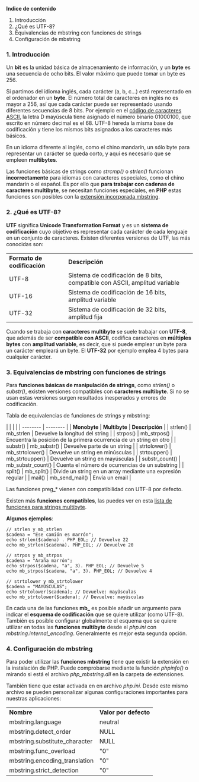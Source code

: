 **Indice de contenido**

1.  Introducción
2.  ¿Qué es UTF-8?
3.  Equivalencias de mbstring con funciones de strings
4.  Configuración de mbstring

### 1. Introducción

Un **bit** es la unidad básica de almacenamiento de información, y un **byte** es una secuencia de ocho bits. El valor máximo que puede tomar un byte es 256.

Si partimos del idioma inglés, cada carácter (a, b, c...) está representado en el ordenador en un **byte**. El número total de caracteres en inglés no es mayor a 256, así que cada carácter puede ser representado usando diferentes secuencias de 8 bits. Por ejemplo en el [código de caracteres ASCII](http://www.ascii-code.com/), la letra D mayúscula tiene asignado el número binario 01000100, que escrito en número decimal es el 68\. UTF-8 hereda la misma base de codificación y tiene los mismos bits asignados a los caracteres más básicos.

En un idioma diferente al inglés, como el chino mandarín, un sólo byte para representar un carácter se queda corto, y aquí es necesario que se empleen **multibytes**.

Las funciones básicas de strings como _strcmp()_ o _strlen()_ funcionan **incorrectamente** para idiomas con caracteres especiales, como el chino mandarín o el español. Es por ello que **para trabajar con cadenas de caracteres multibyte**, se necesitan funciones especiales, en **PHP** estas funciones son posibles con la [extensión incorporada mbstring](http://php.net/manual/en/book.mbstring.php).

### 2. ¿Qué es UTF-8?

**UTF** significa **Unicode Transformation Format** y es un **sistema de codificación** cuyo objetivo es representar cada carácter de cada lenguaje en un conjunto de caracteres. Existen diferentes versiones de UTF, las más conocidas son:

| | |
| -------- | -------- |
| **Formato de codificación** | **Descripción** |
| UTF-8 | Sistema de codificación de 8 bits, compatible con ASCII, amplitud variable |
| UTF-16 | Sistema de codificación de 16 bits, amplitud variable |
| UTF-32 | Sistema de codificación de 32 bits, amplitud fija |

Cuando se trabaja con **caracteres multibyte** se suele trabajar con **UTF-8**, que además de ser **compatible con ASCII**, codifica caracteres en **múltiples bytes** con **amplitud variable**, es decir, que si puede emplear un byte para un carácter empleará un byte. El **UTF-32** por ejemplo emplea 4 bytes para cualquier carácter.

### 3. Equivalencias de mbstring con funciones de strings

Para **funciones básicas de manipulación de strings**, como _strlen()_ o _substr()_, existen versiones compatibles con **caracteres multibyte**. Si no se usan estas versiones surgen resultados inesperados y errores de codificación.

Tabla de equivalencias de funciones de strings y mbstring:

| | | |
| -------- | -------- |
| **Monobyte** | **Multibyte** | **Descripción** |
| strlen() | mb_strlen | Devuelve la longitud del string |
| strpos() | mb_strpos() | Encuentra la posición de la primera ocurrencia de un string en otro |
| substr() | mb_substr() | Devuelve parte de un string |
| strtolower() | mb_strtolower() | Devuelve un string en minúsculas |
| strtoupper() | mb_strtoupper() | Devuelve un string en mayúsculas |
| substr_count() | mb_substr_count() | Cuenta el número de ocurrencias de un substring |
| split() | mb_split() | Divide un string en un array mediante una expresión regular |
| mail() | mb_send_mail() | Envía un email |

Las funciones preg_* vienen con compatibilidad con UTF-8 por defecto.

Existen más **funciones compatibles**, las puedes ver en esta [lista de funciones para strings multibyte](http://php.net/manual/es/ref.mbstring.php).

**Algunos ejemplos**:

```
// strlen y mb_strlen
$cadena = "Ese camión es marrón";
echo strlen($cadena) . PHP_EOL; // Devuelve 22
echo mb_strlen($cadena). PHP_EOL; // Devuelve 20

// strpos y mb_strpos
$cadena = "Araña marrón";
echo strpos($cadena, "a", 3). PHP_EOL; // Devuelve 5
echo mb_strpos($cadena, "a", 3). PHP_EOL; // Devuelve 4

// strtolower y mb_strtolower
$cadena = "MAYÚSCULAS";
echo strtolower($cadena); // Devuelve: mayÚsculas
echo mb_strtolower($cadena); // Devuelve: mayúsculas
```

En cada una de las funciones **mb_** es posible añadir un argumento para indicar el **esquema de codificación** que se quiere utilizar (como UTF-8). También es posible configurar globalmente el esquema que se quiere utilizar en todas las **funciones multibyte** desde el _php.ini_ con _mbstring.internal_encoding_. Generalmente es mejor esta segunda opción.

### 4. Configuración de mbstring

Para poder utilizar las **funciones mbstring** tiene que existir la extensión en la instalación de PHP. Puede comprobarse mediante la función _phpinfo()_ o mirando si está el archivo _php_mbstring.dll_ en la carpeta de extensiones.

También tiene que estar activada en en archivo _php.ini_. Desde este mismo archivo se pueden personalizar algunas configuraciones importantes para nuestras aplicaciones:

| | |
| -------- | -------- |
| **Nombre** | **Valor por defecto** | **Opciones de cambio*** | **Descripción** |
| mbstring.language | neutral | PHP_INI_ALL | Ajuste de lenguaje nacional predeterminado NLS usado en mbstring. |
| mbstring.detect_order | NULL | PHP_INI_ALL | Define el orden de detección de códigos de caracteres predeterminado. Se puede establecer y obtener con [mb_detect_order()](http://php.net/manual/es/function.mb-detect-order.php). |
| mbstring.substitute_character | NULL | PHP_INI_ALL | Define el carácter de sustitución para caracteres inválidos. |
| mbstring.func_overload | "0" | PHP_INI_SYSTEM | Sustituye el comportamiento de las funciones de strings monobyte por sus homólogas multibyte. |
| mbstring.encoding_translation | "0" | PHP_INI_PERDIR | Activa el filtro transparente de codificación de caracteres para las peticiones HTTP, lo que hace que PHP detecte y convierta la codificación de entrada a la codificación del sistema. |
| mbstring.strict_detection | "0" | PHP_INI_ALL | Activa la detección de la codificación del script. |